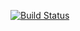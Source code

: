 [![Build Status](https://travis-ci.com/procurify/procurify-react.svg?token=ZNrjtxkzcMr1mnazgQ3N&branch=master)](https://travis-ci.com/procurify/procurify-react)
